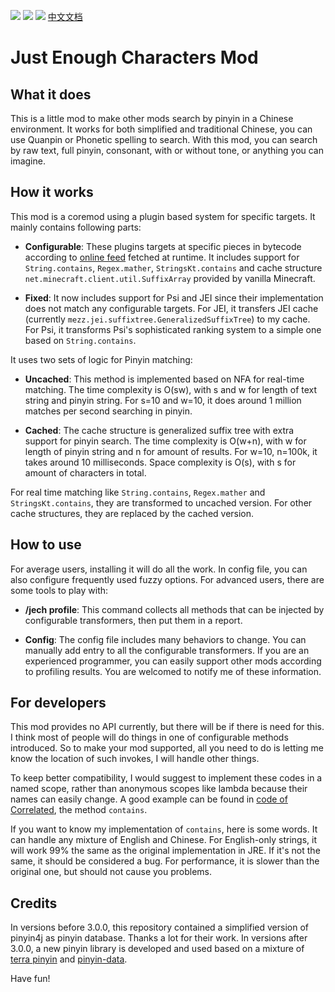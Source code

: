 [![][2]][1] 
[![][3]][1]
[![][8]][9]
[中文文档][10]

# Just Enough Characters Mod

## What it does

This is a little mod to make other mods search by pinyin in a Chinese environment. It works for both simplified and traditional Chinese, you can use Quanpin or Phonetic spelling to search. With this mod, you can search by raw text, full pinyin, consonant, with or without tone, or anything you can imagine.

## How it works

This mod is a coremod using a plugin based system for specific targets. It mainly contains following parts:

- __Configurable__: These plugins targets at specific pieces in bytecode according to [online feed][4] fetched at runtime. It includes support for `String.contains`, `Regex.mather`, `StringsKt.contains` and cache structure `net.minecraft.client.util.SuffixArray` provided by vanilla Minecraft.

- __Fixed__: It now includes support for Psi and JEI since their implementation does not match any configurable targets. For JEI, it transfers JEI cache (currently 
`mezz.jei.suffixtree.GeneralizedSuffixTree`) to my cache. For Psi, it transforms Psi's sophisticated ranking system to a simple one based on `String.contains`.

It uses two sets of logic for Pinyin matching:

- __Uncached__: This method is implemented based on NFA for real-time matching. The time complexity is O(sw), with s and w for length of text string and pinyin string. For s=10 and w=10, it does around 1 million matches per second searching in pinyin.

- __Cached__: The cache structure is generalized suffix tree with extra support for pinyin search. The time complexity is O(w+n), with w for length of pinyin string and n for amount of results. For w=10, n=100k, it takes around 10 milliseconds. Space complexity is O(s), with s for amount of characters in total. 

For real time matching like `String.contains`, `Regex.mather` and `StringsKt.contains`, they are transformed to uncached version. For other cache structures, they are replaced by the cached version.

## How to use

For average users, installing it will do all the work. In config file, you can also configure frequently used fuzzy options. For advanced users, there are some tools to play with:

- __/jech profile__: This command collects all methods that can be injected by configurable transformers, then put them in a report.

- __Config__: The config file includes many behaviors to change. You can manually add entry to all the configurable transformers. If you are an experienced programmer, you can easily support other mods according to profiling results. You are welcomed to notify me of these information.

## For developers

This mod provides no API currently, but there will be if there is need
for this. I think most of people will do things in one of configurable methods introduced. So to make your mod supported, all you need to do is letting me know the location of such invokes, I will handle other things.

To keep better compatibility, I would suggest to implement these codes in a named scope, rather than anonymous scopes like lambda because their names can easily change. A good example can be found in [code of Correlated][5], the method `contains`.

If you want to know my implementation of `contains`, here is some words. It can handle any mixture of English and Chinese. For English-only strings, it will work 99% the same as the original implementation in JRE. If it's not the same, it should be considered a bug. For performance, it is slower than the original one, but should not cause you problems.

## Credits

In versions before 3.0.0, this repository contained a simplified version 
of pinyin4j as pinyin database. Thanks a lot for their work. In versions
after 3.0.0, a new pinyin library is developed and used based on a
mixture of [terra pinyin][6] and [pinyin-data][7].

Have fun!

[1]: https://minecraft.curseforge.com/projects/just-enough-characters
[2]: http://cf.way2muchnoise.eu/full_just-enough-characters_downloads.svg
[3]: http://cf.way2muchnoise.eu/versions/just-enough-characters.svg
[4]: https://github.com/Towdium/JustEnoughCharacters/blob/1.12.0/feed.json
[5]: https://github.com/elytra/Correlated/blob/1.12.1/src/main/java/com/elytradev/correlated/C28n.java
[6]: https://github.com/rime/rime-terra-pinyin
[7]: https://github.com/mozillazg/pinyin-data
[8]: https://img.shields.io/discord/517485644163973120.svg?logo=discord
[9]: https://discord.gg/M3fNfTW
[10]: https://github.com/Towdium/JustEnoughCharacters/blob/1.12.0/README_CN.md
